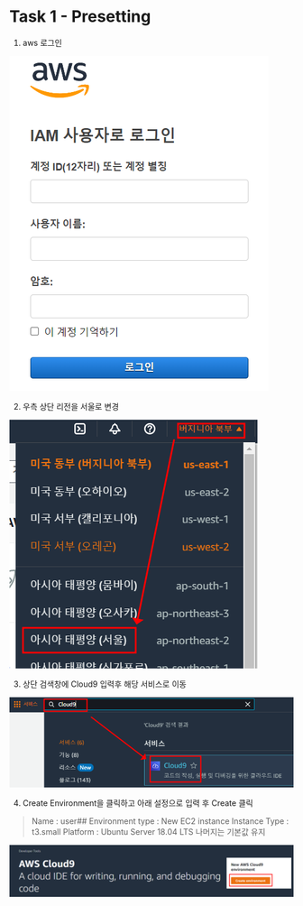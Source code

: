 # Task 1 - Presetting

1. aws 로그인 

![](../img/L1T1-1.png)

2. 우측 상단 리전을 서울로 변경

![](../img/L1T1-2.png)

3. 상단 검색창에 Cloud9 입력후 해당 서비스로 이동

![](../img/L1T1-3.png)

4. Create Environment을 클릭하고 아래 설정으로 입력 후 Create 클릭
> Name : user##
> Environment type : New EC2 instance
> Instance Type : t3.small
> Platform : Ubuntu Server 18.04 LTS
> 나머지는 기본값 유지


![](../img/L1T1-4.png)
